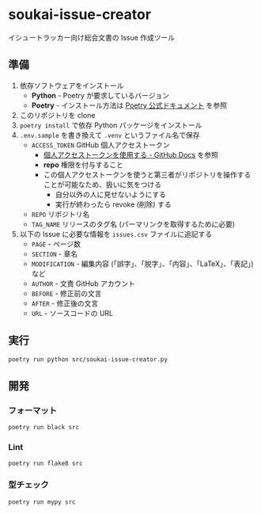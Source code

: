 # soukai-issue-creator

イシュートラッカー向け総会文書の Issue 作成ツール

## 準備

1. 依存ソフトウェアをインストール
   - **Python** - Poetry が要求しているバージョン
   - **Poetry** - インストール方法は [Poetry 公式ドキュメント](https://python-poetry.org/docs/) を参照
1. このリポジトリを clone
1. `poetry install` で依存 Python パッケージをインストール
1. `.env.sample` を書き換えて `.venv` というファイル名で保存
   - `ACCESS_TOKEN` GitHub 個人アクセストークン
     - [個人アクセストークンを使用する \- GitHub Docs](https://docs.github.com/ja/github/authenticating-to-github/keeping-your-account-and-data-secure/creating-a-personal-access-token) を参照
     - **repo** 権限を付与すること
     - この個人アクセストークンを使うと第三者がリポジトリを操作することが可能なため、扱いに気をつける
       - 自分以外の人に見せないようにする
       - 実行が終わったら revoke (削除) する
   - `REPO` リポジトリ名
   - `TAG_NAME` リリースのタグ名 (パーマリンクを取得するために必要)
1. 以下の Issue に必要な情報を `issues.csv` ファイルに追記する
   - `PAGE` - ページ数
   - `SECTION` - 章名
   - `MODIFICATION` - 編集内容 (「誤字」、「脱字」、「内容」、「LaTeX」、「表記」) など
   - `AUTHOR` - 文責 GitHub アカウント
   - `BEFORE` - 修正前の文言
   - `AFTER` - 修正後の文言
   - `URL` - ソースコードの URL

## 実行

```sh
poetry run python src/soukai-issue-creator.py
```

## 開発

### フォーマット

```
poetry run black src
```

### Lint

```
poetry run flake8 src
```

### 型チェック

```
poetry run mypy src
```
